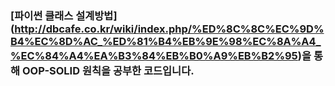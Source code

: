 ### [파이썬 클래스 설계방법] (http://dbcafe.co.kr/wiki/index.php/%ED%8C%8C%EC%9D%B4%EC%8D%AC_%ED%81%B4%EB%9E%98%EC%8A%A4_%EC%84%A4%EA%B3%84%EB%B0%A9%EB%B2%95)을 통해 OOP-SOLID 원칙을 공부한 코드입니다.